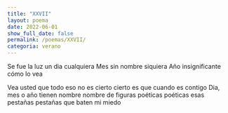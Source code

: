 ```yaml
---
title: "XXVII"
layout: poema
date: 2022-06-01
show_full_date: false
permalink: /poemas/XXVII/
categoria: verano
---
```

Se fue la luz un dia cualquiera
Mes sin nombre siquiera
Año insignificante cómo lo vea

Vea usted que todo eso no es cierto
cierto es que cuando es contigo
Dia, mes o año tienen nombre
nombre de figuras poéticas
poéticas esas pestañas
pestañas que baten mi miedo
